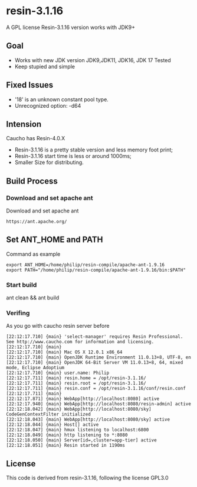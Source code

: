 

# resin-3.1.16
A GPL license Resin-3.1.16 version works with JDK9+
## Goal

* Works with new JDK version JDK9,JDK11, JDK16, JDK 17 Tested
* Keep stupied and simple


## Fixed Issues

* '18' is an unknown constant pool type.
* Unrecognized option: -d64

## Intension
Caucho has Resin-4.0.X

* Resin-3.1.16 is a pretty stable version and less memory foot print;
* Resin-3.1.16 start time is less or around 1000ms;
* Smaller Size for distributing.

## Build Process

### Download and set apache ant

Download and set apache ant
```
https://ant.apache.org/
```

## Set ANT_HOME and PATH


Command as example

```
export ANT_HOME=/home/philip/resin-compile/apache-ant-1.9.16
export PATH="/home/philip/resin-compile/apache-ant-1.9.16/bin:$PATH"
```

### Start build

ant clean && ant build

### Verifing

As you go with caucho resin server before

```
[22:12:17.710] {main} 'select-manager' requires Resin Professional.  See http://www.caucho.com for information and licensing.
[22:12:17.710] {main} 
[22:12:17.710] {main} Mac OS X 12.0.1 x86_64
[22:12:17.710] {main} OpenJDK Runtime Environment 11.0.13+8, UTF-8, en
[22:12:17.710] {main} OpenJDK 64-Bit Server VM 11.0.13+8, 64, mixed mode, Eclipse Adoptium
[22:12:17.710] {main} user.name: Philip
[22:12:17.711] {main} resin.home = /opt/resin-3.1.16/
[22:12:17.711] {main} resin.root = /opt/resin-3.1.16/
[22:12:17.711] {main} resin.conf = /opt/resin-3.1.16/conf/resin.conf
[22:12:17.711] {main} 
[22:12:17.871] {main} WebApp[http://localhost:8080] active
[22:12:17.940] {main} WebApp[http://localhost:8080/resin-admin] active
[22:12:18.042] {main} WebApp[http://localhost:8080/sky] CodeGenContextFilter initialized
[22:12:18.043] {main} WebApp[http://localhost:8080/sky] active
[22:12:18.044] {main} Host[] active
[22:12:18.047] {main} hmux listening to localhost:6800
[22:12:18.049] {main} http listening to *:8080
[22:12:18.050] {main} Server[id=,cluster=app-tier] active
[22:12:18.051] {main} Resin started in 1190ms
```



## License

This code is derived from resin-3.1.16, following the license GPL3.0



